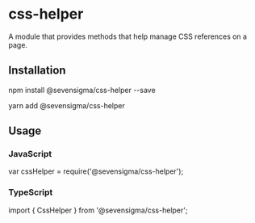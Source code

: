 # css-helper
A module that provides methods that help manage CSS references on a page.

## Installation
npm install @sevensigma/css-helper --save

yarn add @sevensigma/css-helper

## Usage

### JavaScript
var cssHelper = require('@sevensigma/css-helper');

### TypeScript
import { CssHelper } from '@sevensigma/css-helper';
